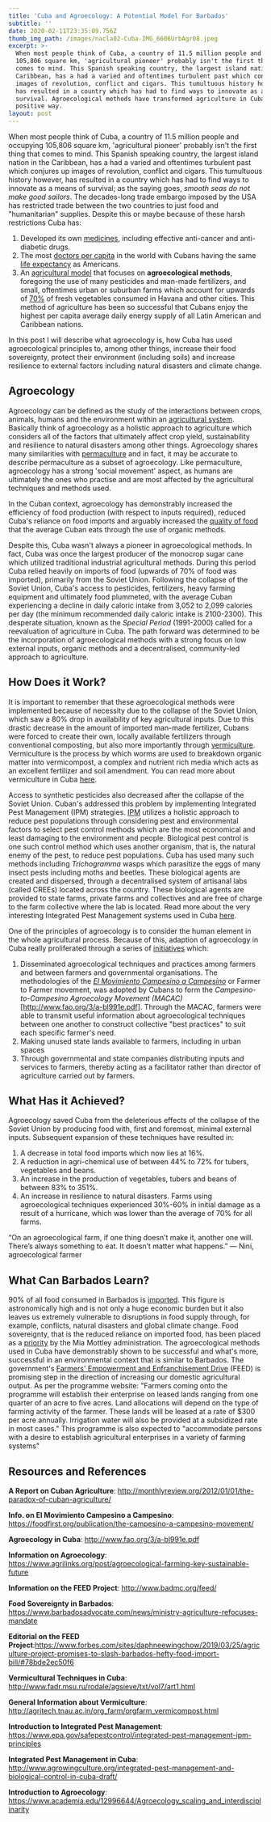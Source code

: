 ```yaml
---
title: 'Cuba and Agroecology: A Potential Model For Barbados'
subtitle: ''
date: 2020-02-11T23:35:09.756Z
thumb_img_path: /images/nacla02-Cuba-IMG_6606UrbAgr08.jpeg
excerpt: >-
  When most people think of Cuba, a country of 11.5 million people and occupying
  105,806 square km, 'agricultural pioneer' probably isn't the first thing that
  comes to mind. This Spanish speaking country, the largest island nation in the
  Caribbean, has a had a varied and oftentimes turbulent past which conjures up
  images of revolution, conflict and cigars. This tumultuous history however,
  has resulted in a country which has had to find ways to innovate as a means of
  survival. Agroecological methods have transformed agriculture in Cuba in a
  positive way.
layout: post
---
```

When most people think of Cuba, a country of 11.5 million people and occupying 105,806 square km, 'agricultural pioneer' probably isn't the first thing that comes to mind. This Spanish speaking country, the largest island nation in the Caribbean, has a had a varied and oftentimes turbulent past which conjures up images of revolution, conflict and cigars. This tumultuous history however, has resulted in a country which has had to find ways to innovate as a means of survival; as the saying goes, *smooth seas do not make good sailors*. The decades-long trade embargo imposed by the USA has restricted trade between the two countries to just food and "humanitarian" supplies. Despite this or maybe because of these harsh restrictions Cuba has:

1. Developed its own [medicines](https://www.huffpost.com/entry/cuba-medical-innovations_n_56ddfacfe4b03a4056799015), including effective anti-cancer and anti-diabetic drugs.
2. The most [doctors per capita](https://data.worldbank.org/indicator/SH.MED.PHYS.ZS) in the world with Cubans having the same [life expectancy](https://www.who.int/countries/cub/en/) as Americans. 
3. An [agricultural model](http://www.fao.org/3/a-bl991e.pdf) that focuses on **agroecological methods**, foregoing the use of many pesticides and man-made fertilizers, and small, oftentimes urban or suburban farms which account for upwards of [70%](http://monthlyreview.org/2012/01/01/the-paradox-of-cuban-agriculture/) of fresh vegetables consumed in Havana and other cities. This method of agriculture has been so successful that Cubans enjoy the highest  per capita average daily energy supply of all Latin American and Caribbean nations.

In this post I will describe what agroecology is, how Cuba has used agroecological principles to, among other things, increase their food sovereignty, protect their environment (including soils) and increase resilience to external factors including natural disasters and climate change. 

## Agroecology

Agroecology can be defined as the study of the interactions between crops, animals, humans and the environment within an [agricultural system](https://www.academia.edu/12996644/Agroecology_scaling_and_interdisciplinarity). Basically think of agroecology as a holistic approach to agriculture which considers all of the factors that ultimately affect crop yield, sustainability and resilience to natural disasters among other things. Agroecology shares many similarities with [permaculture]([https://www.deplantuhman.com/posts/permaculture-backyard-transformation-part-2/](https://www.deplantuhman.com/posts/permaculture-backyard-transformation-part-2/))  and in fact, it may be accurate to describe permaculture as a subset of agroecology. Like permaculture, agroecology has a strong 'social movement' aspect, as humans are ultimately the ones who practise and are most affected by the agricultural techniques and methods used.

 In the Cuban context, agroecology has demonstrably increased the efficiency of food production (with respect to inputs required), reduced Cuba's reliance on food imports and arguably increased the [quality of food](https://www.independentsciencenews.org/health/unsafe-at-any-dose-diagnosing-chemical-safety-failures-from-ddt-to-bpa/) that the average Cuban eats through the use of organic methods.

Despite this, Cuba wasn't always a pioneer in agroecological methods. In fact, Cuba was once the largest producer of the monocrop sugar cane which utilized traditional industrial agricultural methods. During this period Cuba relied heavily on imports of food (upwards of 70% of food was imported), primarily from the Soviet Union. Following the collapse of the Soviet Union, Cuba's access to pesticides, fertilizers, heavy farming equipment and ultimately food plummeted, with the average Cuban experiencing a decline in daily caloric intake from 3,052  to 2,099 calories per day (the minimum recommended daily caloric intake is 2100-2300). This desperate situation, known as the *Special Period* (1991-2000) called for a reevaluation of agriculture in Cuba. The path forward was determined to be the incorporation of agroecological methods with a strong focus on low external inputs, organic methods and a decentralised, community-led approach to agriculture. 

## How Does it Work?

It is important to remember that these agroecological methods were implemented because of necessity due to the collapse of the Soviet Union, which saw a 80% drop in availability of key agricultural inputs. Due to this drastic decrease in the amount of imported man-made fertilizer, Cubans were forced to create their own, locally available fertilizers through conventional composting, but also more importantly through [vermiculture](http://agritech.tnau.ac.in/org_farm/orgfarm_vermicompost.html). Vermiculture is the process by which worms are used to breakdown organic matter into vermicompost, a complex and nutrient rich media which acts as an excellent fertilizer and soil amendment. You can read more about vermiculture in Cuba [here](http://www.fadr.msu.ru/rodale/agsieve/txt/vol7/art1.html).

Access to synthetic pesticides also decreased after the collapse of the Soviet Union. Cuban's addressed this problem by implementing Integrated Pest Management (IPM) strategies. [IPM](https://www.epa.gov/safepestcontrol/integrated-pest-management-ipm-principles) utilizes a holistic approach to reduce pest populations through considering pest and environmental factors to select pest control methods which are the most economical and least damaging to the environment  and people. Biological pest control is one such control method which uses another organism, that is, the natural enemy of the pest, to reduce pest populations. Cuba has used many such methods including  *Trichogramma* wasps which parasitize the eggs of many insect pests including moths and beetles.  These biological agents are created and dispersed, through a decentralised system of  artisanal labs (called CREEs) located across the country. These biological agents are provided to state farms, private farms and collectives and are free of charge to the farm collective where the lab is located. Read more about the very interesting Integrated Pest Management systems used in Cuba [here](http://www.agrowingculture.org/integrated-pest-management-and-biological-control-in-cuba-draft/).

One of the principles of agroecology is to consider the human element in the whole agricultural process. Because of this, adaption of agroecology in Cuba really proliferated through a series of [initiatives](http://www.fao.org/3/a-bl991e.pdf) which:

1. Disseminated agroecological techniques and practices among farmers and between farmers and governmental organisations. The methodologies of  the *[El Movimiento Campesino a Campesino](https://foodfirst.org/publication/the-campesino-a-campesino-movement/)* or Farmer to Farmer movement, was adopted by Cubans to form the *Campesino-to-Campesino Agroecology Movement (MACAC)*\[http://www.fao.org/3/a-bl991e.pdf]. Through the MACAC, farmers were able to transmit useful information about agroecological techniques between one another to construct collective "best practices" to suit each specific farmer's need. 
2. Making unused state lands available to farmers, including in urban spaces 
3. Through governmental and state companies distributing inputs and services to farmers, thereby acting as a facilitator rather than director of agriculture carried out by farmers.

## What Has it Achieved?

Agroecology saved Cuba from the deleterious effects of the collapse of the Soviet Union by producing food  with, first and foremost, minimal external inputs. Subsequent expansion of these techniques have resulted in:

1. A decrease in total food imports which now lies at 16%.
2. A reduction in agri-chemical use of between 44% to 72% for tubers, vegetables and beans.
3. An increase in the production of vegetables, tubers and beans of between 83% to 351%. 
4. An increase in resilience to  natural disasters. Farms using agroecological techniques experienced 30%-60% in initial damage as a result of a hurricane, which was lower than the average of 70% for all farms. 

“On an agroecological farm, if one thing doesn’t make it, another one will. There’s always something to eat. It doesn’t matter what happens.” — Nini, agroecological farmer

## What Can Barbados Learn?

90% of all food consumed in Barbados is [imported](https://www.forbes.com/sites/daphneewingchow/2019/03/25/agriculture-project-promises-to-slash-barbados-hefty-food-import-bill/#78bde2ec50f6). This figure is astronomically high and is not only a huge economic burden but it also leaves us extremely vulnerable to disruptions in food supply through, for example, conflicts, natural disasters and global climate change. Food sovereignty, that is the reduced reliance on imported food,  has been placed as a [priority](https://www.barbadosadvocate.com/news/ministry-agriculture-refocuses-mandate) by the Mia Mottley administration. The agroecological methods used in Cuba have demonstrably shown to be successful and what's more, successful in an environmental context that is similar to Barbados.  The government's [Farmers' Empowerment and Enfranchisement Drive](http://www.badmc.org/feed/) (FEED) is promising step in the direction of increasing our domestic agricultural output.  As per the programme website: "Farmers coming onto the programme will establish their enterprise on leased lands ranging from one quarter of an acre to five acres. Land allocations will depend on the type of farming activity of the farmer. These lands will be leased at a rate of $300 per acre annually. Irrigation water will also be provided at a subsidized rate in most cases."  This programme is also expected to "accommodate persons with a desire to establish agricultural enterprises in a variety of farming systems"

## Resources and References

**A Report on Cuban Agriculture**: http://monthlyreview.org/2012/01/01/the-paradox-of-cuban-agriculture/

**Info. on El Movimiento Campesino a Campesino**: https://foodfirst.org/publication/the-campesino-a-campesino-movement/ 

**Agroecology in Cuba**: http://www.fao.org/3/a-bl991e.pdf 

**Information on Agroecology**: https://www.agrilinks.org/post/agroecological-farming-key-sustainable-future 


**Information on the FEED Project**: http://www.badmc.org/feed/ 

**Food Sovereignty in Barbados**: https://www.barbadosadvocate.com/news/ministry-agriculture-refocuses-mandate 

**Editorial on the FEED Project**:https://www.forbes.com/sites/daphneewingchow/2019/03/25/agriculture-project-promises-to-slash-barbados-hefty-food-import-bill/#78bde2ec50f6 

**Vermicultural Techniques in Cuba**: http://www.fadr.msu.ru/rodale/agsieve/txt/vol7/art1.html 

**General Information about Vermiculture**: http://agritech.tnau.ac.in/org_farm/orgfarm_vermicompost.html 

**Introduction to Integrated Pest Management**:  https://www.epa.gov/safepestcontrol/integrated-pest-management-ipm-principles 

**Integrated Pest Management in Cuba**: http://www.agrowingculture.org/integrated-pest-management-and-biological-control-in-cuba-draft/ 

**Introduction to Agroecology**: https://www.academia.edu/12996644/Agroecology_scaling_and_interdisciplinarity
